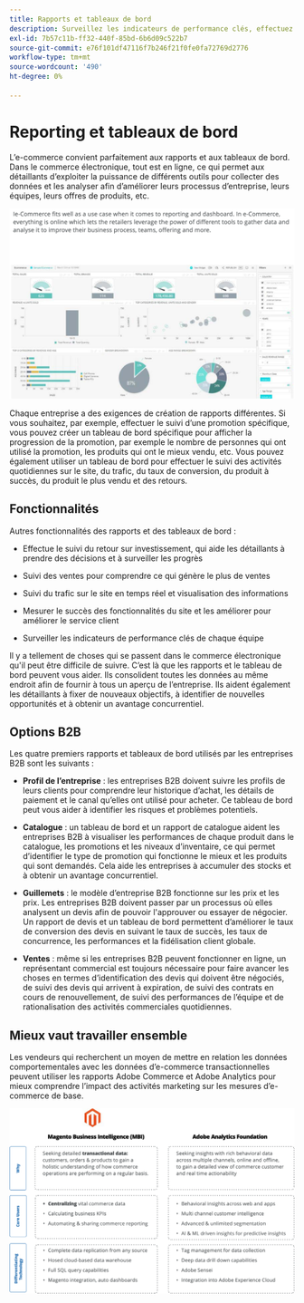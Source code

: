 ```yaml
---
title: Rapports et tableaux de bord
description: Surveillez les indicateurs de performance clés, effectuez le suivi des ventes et mesurez le succès de votre site de commerce électronique à l’aide de rapports et de tableaux de bord.
exl-id: 7b57c11b-ff32-440f-85bd-6b6d09c522b7
source-git-commit: e76f101df47116f7b246f21f0fe0fa72769d2776
workflow-type: tm+mt
source-wordcount: '490'
ht-degree: 0%

---
```


# Reporting et tableaux de bord

L’e-commerce convient parfaitement aux rapports et aux tableaux de bord. Dans le commerce électronique, tout est en ligne, ce qui permet aux détaillants d’exploiter la puissance de différents outils pour collecter des données et les analyser afin d’améliorer leurs processus d’entreprise, leurs équipes, leurs offres de produits, etc.

![Exemple de tableau de bord de création de rapports](../../assets/playbooks/dashboard-example.png)

Chaque entreprise a des exigences de création de rapports différentes. Si vous souhaitez, par exemple, effectuer le suivi d’une promotion spécifique, vous pouvez créer un tableau de bord spécifique pour afficher la progression de la promotion, par exemple le nombre de personnes qui ont utilisé la promotion, les produits qui ont le mieux vendu, etc. Vous pouvez également utiliser un tableau de bord pour effectuer le suivi des activités quotidiennes sur le site, du trafic, du taux de conversion, du produit à succès, du produit le plus vendu et des retours.

## Fonctionnalités

Autres fonctionnalités des rapports et des tableaux de bord :

- Effectue le suivi du retour sur investissement, qui aide les détaillants à prendre des décisions et à surveiller les progrès

- Suivi des ventes pour comprendre ce qui génère le plus de ventes

- Suivi du trafic sur le site en temps réel et visualisation des informations

- Mesurer le succès des fonctionnalités du site et les améliorer pour améliorer le service client

- Surveiller les indicateurs de performance clés de chaque équipe

Il y a tellement de choses qui se passent dans le commerce électronique qu&#39;il peut être difficile de suivre. C’est là que les rapports et le tableau de bord peuvent vous aider. Ils consolident toutes les données au même endroit afin de fournir à tous un aperçu de l’entreprise. Ils aident également les détaillants à fixer de nouveaux objectifs, à identifier de nouvelles opportunités et à obtenir un avantage concurrentiel.

## Options B2B

Les quatre premiers rapports et tableaux de bord utilisés par les entreprises B2B sont les suivants :

- **Profil de l’entreprise** : les entreprises B2B doivent suivre les profils de leurs clients pour comprendre leur historique d’achat, les détails de paiement et le canal qu’elles ont utilisé pour acheter. Ce tableau de bord peut vous aider à identifier les risques et problèmes potentiels.

- **Catalogue** : un tableau de bord et un rapport de catalogue aident les entreprises B2B à visualiser les performances de chaque produit dans le catalogue, les promotions et les niveaux d’inventaire, ce qui permet d’identifier le type de promotion qui fonctionne le mieux et les produits qui sont demandés. Cela aide les entreprises à accumuler des stocks et à obtenir un avantage concurrentiel.

- **Guillemets** : le modèle d’entreprise B2B fonctionne sur les prix et les prix. Les entreprises B2B doivent passer par un processus où elles analysent un devis afin de pouvoir l&#39;approuver ou essayer de négocier. Un rapport de devis et un tableau de bord permettent d’améliorer le taux de conversion des devis en suivant le taux de succès, les taux de concurrence, les performances et la fidélisation client globale.

- **Ventes** : même si les entreprises B2B peuvent fonctionner en ligne, un représentant commercial est toujours nécessaire pour faire avancer les choses en termes d’identification des devis qui doivent être négociés, de suivi des devis qui arrivent à expiration, de suivi des contrats en cours de renouvellement, de suivi des performances de l’équipe et de rationalisation des activités commerciales quotidiennes.

## Mieux vaut travailler ensemble

Les vendeurs qui recherchent un moyen de mettre en relation les données comportementales avec les données d’e-commerce transactionnelles peuvent utiliser les rapports Adobe Commerce et Adobe Analytics pour mieux comprendre l’impact des activités marketing sur les mesures d’e-commerce de base.

![Diagramme de reporting](../../assets/playbooks/reporting-diagram.png)
